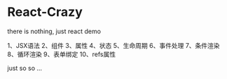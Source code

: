 # React-Crazy
there is nothing, just react demo

1、JSX语法
2、组件
3、属性
4、状态
5、生命周期
6、事件处理
7、条件渲染
8、循环渲染
9、表单绑定
10、refs属性

just so so ...